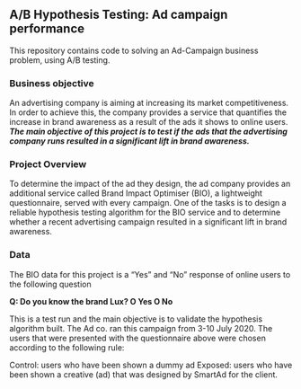 <h2>A/B Hypothesis Testing: Ad campaign performance </h2>

This repository contains code to solving an Ad-Campaign business problem, using A/B testing.

<h3>Business objective</h3>  

An advertising company is aiming at increasing its market competitiveness. In order to achieve this, the company provides a service that quantifies the increase in brand awareness as a result of the ads it shows to online users. ***The main objective of this project is to test if the ads that the advertising company runs resulted in a significant lift in brand awareness.*** 

<h3>Project Overview</h3>
To determine the impact of the ad they design, the ad company provides an additional service called Brand Impact Optimiser (BIO), a lightweight questionnaire, served with every campaign.
One of the tasks is to design a reliable hypothesis testing algorithm for the BIO service and to determine whether a recent advertising campaign resulted in a significant lift in brand awareness.

<h3>Data</h3>
The BIO data for this project is a “Yes” and “No” response of online users to the following question

**Q: Do you know the brand Lux?
		O  Yes
		O  No**

This is a test run and the main objective is to validate the hypothesis algorithm built. The Ad co. ran this campaign from 3-10 July 2020. The users that were presented with the questionnaire above were chosen according to the following rule:

Control: users who have been shown a dummy ad
Exposed: users who have been shown a creative (ad) that was designed by SmartAd for the client. 
